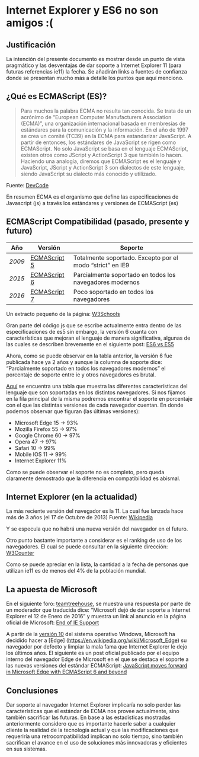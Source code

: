 # **Internet Explorer** y **ES6** no son amigos :(

## Justificación
La intención del presente documento es mostrar desde un punto de vista pragmático y las desventajas de dar soporte a Internet Explorer 11 (para futuras referencias ie11)  la fecha.
Se añadirán links a fuentes de confianza donde se presentan mucho más a detalle los puntos que aquí menciono.

## ¿Qué es ECMAScript (ES)?
> Para muchos la palabra ECMA no resulta tan conocida. Se trata de un acrónimo de “European Computer Manufacturers Association (ECMA)”, una organización internacional basada en membresías de estándares para la comunicación y la información.
En el año de 1997 se crea un comité (TC39) en la ECMA para estandarizar JavaScript. A partir de entonces, los estándares de JavaScript se rigen como ECMAScript. No solo JavaScript se basa en el lenguaje ECMAScript, existen otros como JScript y ActionScript 3 que también lo hacen. Haciendo una analogía, diremos que ECMAScript es el lenguaje y JavaScript, JScript y ActionScript 3 son dialectos de este lenguaje, siendo JavaScript su dialecto más conocido y utilizado.

Fuente: [DevCode](https://devcode.la/blog/que-es-y-por-que-aprender-ecmascript/)

En resumen ECMA es el organismo que define las especificaciones de Javascript (js) a través los estándares y versiones de ECMAScript (es)

## ECMAScript Compatibilidad (pasado, presente y futuro)
Año | Versión | Soporte
--- | --- | ---
*2009* | [ECMAScript 5](https://en.wikipedia.org/wiki/ECMAScript#5th_Edition) | Totalmente soportado. Excepto por el modo “strict” en IE9
*2015* | [ECMAScript 6](https://en.wikipedia.org/wiki/ECMAScript#6th_Edition_-_ECMAScript_2015) | Parcialmente soportado en todos los navegadores modernos
*2016* | [ECMAScript 7](https://en.wikipedia.org/wiki/ECMAScript#7th_Edition_-_ECMAScript_2016) | Poco soportado en todos los navegadores

Un extracto pequeño de la página: [W3Schools](https://www.w3schools.com/js/js_versions.asp)

Gran parte del código js que se escribe actualmente entra dentro de las especificaciones de es5 sin embargo, la versión 6 cuanta con características que mejoran el lenguaje de manera significativa, algunas de las cuales se describen brevemente en el siguiente post: [ES6 vs ES5](https://medium.com/front-end-hacking/es6-vs-es5-9254f8390332)

Ahora, como se puede observar en la tabla anterior, la versión 6 fue publicada hace ya 2 años y aunque la columna de soporte dice: “Parcialmente soportado en todos los navegadores modernos” el porcentaje de soporte entre ie y otros navegadores es brutal.

[Aquí](https://kangax.github.io/compat-table/es6) se encuentra una tabla que muestra las diferentes características del lenguaje que son soportadas en los distintos navegadores. Si nos fijamos en la fila principal de la misma podremos encontrar el soporte en porcentaje con el que las distintas versiones de cada navegador cuentan. En donde podemos observar que figuran (las últimas versiones):

-	Microsoft Edge 15 -> 93%
-	Mozilla Firefox 55 -> 97%
-	Google Chrome 60 -> 97%
-	Opera 47 -> 97%
-	Safari 10 -> 99%
-	Mobile IOS 11 -> 99%
-	Internet Explorer 11%

Como se puede observar el soporte no es completo, pero queda claramente demostrado que la diferencia en compatibilidad es abismal.

## Internet Explorer (en la actualidad)
La más reciente versión del navegador es la 11. La cual fue lanzada hace más de 3 años (el 17 de Octubre de 2013) Fuente: 
[Wikipedia](https://en.wikipedia.org/wiki/Internet_Explorer_11)

Y se especula que no habrá una nueva versión del navegador en el futuro.

Otro punto bastante importante a considerar es el ranking de uso de los navegadores. El cual se puede consultar en la siguiente dirección: [W3Counter](https://www.w3counter.com/globalstats.php) 

Como se puede apreciar en la lista, la cantidad a la fecha de personas que utilizan ie11 es de menos del 4% de la población mundial.

## La apuesta de Microsoft
En el siguiente foro: [teamtreehouse](https://teamtreehouse.com/community/ie11-largely-doesnt-support-es6-shouldnt-this-be-mentioned-somewhere), se muestra una respuesta por parte de un moderador que traducida dice: “Microsoft dejó de dar soporte a Internet Explorer el 12 de Enero de 2016” y muestra un link al anuncio en la página oficial de Microsoft: [End of IE Support](https://www.microsoft.com/en-us/windowsforbusiness/end-of-ie-support)

A partir de la [versión 10](https://es.wikipedia.org/wiki/Windows_10) del sistema operativo Windows, Microsoft ha decidido hacer a [Edge] (https://en.wikipedia.org/wiki/Microsoft_Edge) su navegador por defecto y limpiar la mala fama que Internet Explorer le dejo los últimos años.
El siguiente es un post oficial publicado por el equipo interno del navegador Edge de Microsoft en el que se destaca el soporte a las nuevas versiones del estándar ECMAScript: [JavaScript moves forward in Microsoft Edge with ECMAScript 6 and beyond](https://blogs.windows.com/msedgedev/2015/05/12/javascript-moves-forward-in-microsoft-edge-with-ecmascript-6-and-beyond)

## Conclusiones
Dar soporte al navegador Internet Explorer implicaría no solo perder las características que el estándar de ECMA nos provee actualmente, sino también sacrificar las futuras.
En base a las estadísticas mostradas anteriormente considero que es importante hacerle saber a cualquier cliente la realidad de la tecnología actual y que las modificaciones que requeriría una retrocompatibilidad implican no solo tiempo, sino también sacrifican el avance en el uso de soluciones más innovadoras y eficientes en sus sistemas.
